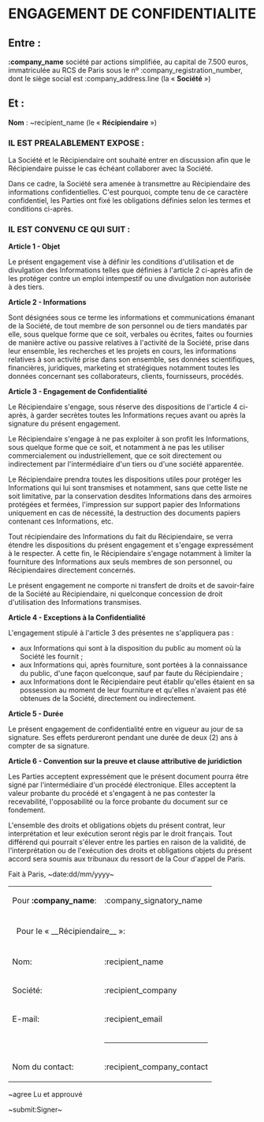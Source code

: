# ENGAGEMENT DE CONFIDENTIALITE

## Entre :

__:company_name__ soci&eacute;t&eacute; par actions simplifi&eacute;e, au capital de 7.500 euros, immatricul&eacute;e au RCS de Paris sous le n&ordm; :company_registration_number, dont le si&egrave;ge social est :company_address.line (la &laquo; __Soci&eacute;t&eacute;__ &raquo;) 

## Et :

__Nom__ : ~recipient_name
  (le &laquo; __R&eacute;cipiendaire__ &raquo;)

### IL EST PREALABLEMENT EXPOSE :

La Soci&eacute;t&eacute; et le R&eacute;cipiendaire ont souhait&eacute; entrer en discussion afin que le R&eacute;cipiendaire puisse le cas &eacute;ch&eacute;ant collaborer avec la Soci&eacute;t&eacute;.

Dans ce cadre, la Soci&eacute;t&eacute; sera amen&eacute;e &agrave; transmettre au R&eacute;cipiendaire des informations confidentielles. C'est pourquoi, compte tenu de ce caract&egrave;re confidentiel, les Parties ont fix&eacute; les obligations d&eacute;finies selon les termes et conditions ci-apr&egrave;s.

### IL EST CONVENU CE QUI SUIT :

__Article 1 - Objet__

Le pr&eacute;sent engagement vise &agrave; d&eacute;finir les conditions d'utilisation et de divulgation des Informations telles que d&eacute;finies &agrave; l'article 2 ci-apr&egrave;s afin de les prot&eacute;ger contre un emploi intempestif ou une divulgation non autoris&eacute;e &agrave; des tiers.

__Article 2 - Informations__

Sont d&eacute;sign&eacute;es sous ce terme les informations et communications &eacute;manant de la Soci&eacute;t&eacute;, de tout membre de son personnel ou de tiers mandat&eacute;s par elle, sous quelque forme que ce soit, verbales ou &eacute;crites, faites ou fournies de mani&egrave;re active ou passive relatives &agrave; l'activit&eacute; de la Soci&eacute;t&eacute;, prise dans leur ensemble, les recherches et les projets en cours, les informations relatives &agrave; son activit&eacute; prise dans son ensemble, ses donn&eacute;es scientifiques, financi&egrave;res, juridiques, marketing et strat&eacute;giques notamment toutes les donn&eacute;es concernant ses collaborateurs, clients, fournisseurs, proc&eacute;d&eacute;s.

__Article 3 - Engagement de Confidentialit&eacute;__

Le R&eacute;cipiendaire s'engage, sous r&eacute;serve des dispositions de l'article 4 ci-apr&egrave;s, &agrave; garder secr&egrave;tes toutes les Informations re&ccedil;ues avant ou apr&egrave;s la signature du pr&eacute;sent engagement.

Le R&eacute;cipiendaire s'engage &agrave; ne pas exploiter &agrave; son profit les Informations, sous quelque forme que ce soit, et notamment &agrave; ne pas les utiliser commercialement ou industriellement, que ce soit directement ou indirectement par l'interm&eacute;diaire d'un tiers ou d'une soci&eacute;t&eacute; apparent&eacute;e.

Le R&eacute;cipiendaire prendra toutes les dispositions utiles pour prot&eacute;ger les Informations qui lui sont transmises et notamment, sans que cette liste ne soit limitative, par la conservation desdites Informations dans des armoires prot&eacute;g&eacute;es et ferm&eacute;es, l'impression sur support papier des Informations uniquement en cas de n&eacute;cessit&eacute;, la destruction des documents papiers contenant ces Informations, etc. 

Tout r&eacute;cipiendaire des Informations du fait du R&eacute;cipiendaire, se verra &eacute;tendre les dispositions du pr&eacute;sent engagement et s'engage express&eacute;ment &agrave; le respecter. A cette fin, le R&eacute;cipiendaire s'engage notamment &agrave; limiter la fourniture des Informations aux seuls membres de son personnel, ou R&eacute;cipiendaires directement concern&eacute;s.

Le pr&eacute;sent engagement ne comporte ni transfert de droits et de savoir-faire de la Soci&eacute;t&eacute; au R&eacute;cipiendaire, ni quelconque concession de droit d'utilisation des Informations transmises.

__Article 4 - Exceptions &agrave; la Confidentialit&eacute;__

L'engagement stipul&eacute; &agrave; l'article 3 des pr&eacute;sentes ne s'appliquera pas :

-	aux Informations qui sont &agrave; la disposition du public au moment o&ugrave; la Soci&eacute;t&eacute; les fournit ;
-	aux Informations qui, apr&egrave;s fourniture, sont port&eacute;es &agrave; la connaissance du public, d'une fa&ccedil;on quelconque, sauf par faute du R&eacute;cipiendaire ;
-	aux Informations dont le R&eacute;cipiendaire peut &eacute;tablir qu'elles &eacute;taient en sa possession au moment de leur fourniture et qu'elles n'avaient pas &eacute;t&eacute; obtenues de la Soci&eacute;t&eacute;, directement ou indirectement.

__Article 5 - Dur&eacute;e__

Le pr&eacute;sent engagement de confidentialit&eacute; entre en vigueur au jour de sa signature. Ses effets perdureront pendant une dur&eacute;e de deux (2) ans &agrave; compter de sa signature.

__Article 6 - Convention sur la preuve et clause attributive de juridiction__

Les Parties acceptent express&eacute;ment que le pr&eacute;sent document pourra &ecirc;tre sign&eacute; par l'interm&eacute;diaire d'un proc&eacute;d&eacute; &eacute;lectronique. Elles acceptent la valeur probante du proc&eacute;d&eacute; et s'engagent &agrave; ne pas contester la recevabilit&eacute;, l'opposabilit&eacute; ou la force probante du document sur ce fondement.

L'ensemble des droits et obligations objets du pr&eacute;sent contrat, leur interpr&eacute;tation et leur ex&eacute;cution seront r&eacute;gis par le droit fran&ccedil;ais. Tout diff&eacute;rend qui pourrait s'&eacute;lever entre les parties en raison de la validit&eacute;, de l'interpr&eacute;tation ou de l'ex&eacute;cution des droits et obligations objets du pr&eacute;sent accord sera soumis aux tribunaux du ressort de la Cour d'appel de Paris.

Fait &agrave; Paris, ~date:dd/mm/yyyy~


<table>
<tr>
<td>

Pour <b>:company_name</b>: 

</td>
<td class="bold">

:company_signatory_name

</td>
</tr>
<tr>
<td colspan="2" class="recipient-field-label" style="text-align: left;">
<br /> 
&nbsp;
Pour le &laquo; __R&eacute;cipiendaire__ &raquo;:
<br /> 
&nbsp;
</td>
</tr>
<tr>
<td class="recipient-field-label">

Nom:

</td>
<td class="bold">

:recipient_name

</td>
</tr>
<tr>
<td class="recipient-field-label">

Soci&eacute;t&eacute;:

</td>
<td class="bold">

:recipient_company

</td>
</tr>
<tr>
<td class="recipient-field-label">

E-mail:

</td>
<td class="bold">

:recipient_email

</td>
</tr>
<tr>
<td>
&nbsp;
</td>
<td>
<hr />
</td>
</tr>
<tr>
<td class="recipient-field-label">

Nom du contact:

</td>
<td class="bold">

:recipient_company_contact

</td>
</tr>
</table>

~agree Lu et approuv&eacute;

~submit:Signer~